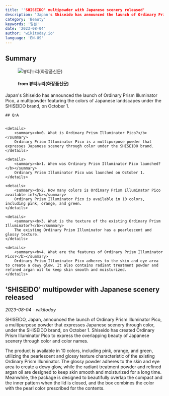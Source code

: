 ```yaml
---
title: ''SHISEIDO' multipowder with Japanese scenery released'
description: 'Japan's Shiseido has announced the launch of Ordinary Prism Illuminator Pico, a multipowder featuring the colors of Japanese landscapes under the SHISEIDO brand, on October 1.'
category: 'Beauty'
keywords: '일본'
date: '2023-08-04'
author: 'wikitoday.io'
language: 'EN-US'
---
```


## Summary



<figure>
    <img src="https://www.beautynury.com//data/editor/1691021952_멀티파우더.jpg" alt="뷰티누리(화장품신문)" />
    <figcaption>
        <h4> from 뷰티누리(화장품신문)</h4>
    </figcaption>
</figure>


Japan's Shiseido has announced the launch of Ordinary Prism Illuminator Pico, a multipowder featuring the colors of Japanese landscapes under the SHISEIDO brand, on October 1.


    ## QnA

    
    <details>
        <summary><b>0. What is Ordinary Prism Illuminator Pico?</b></summary>
        Ordinary Prism Illuminator Pico is a multipurpose powder that expresses Japanese scenery through color under the SHISEIDO brand.
    </details>
    
    <details>
        <summary><b>1. When was Ordinary Prism Illuminator Pico launched?</b></summary>
        Ordinary Prism Illuminator Pico was launched on October 1.
    </details>
    
    <details>
        <summary><b>2. How many colors is Ordinary Prism Illuminator Pico available in?</b></summary>
        Ordinary Prism Illuminator Pico is available in 10 colors, including pink, orange, and green.
    </details>
    
    <details>
        <summary><b>3. What is the texture of the existing Ordinary Prism Illuminator?</b></summary>
        The existing Ordinary Prism Illuminator has a pearlescent and glossy texture.
    </details>
    
    <details>
        <summary><b>4. What are the features of Ordinary Prism Illuminator Pico?</b></summary>
        Ordinary Prism Illuminator Pico adheres to the skin and eye area to create a dewy glow. It also contains radiant treatment powder and refined argan oil to keep skin smooth and moisturized.
    </details>
    


## 'SHISEIDO' multipowder with Japanese scenery released

_2023-08-04 - wikitoday_

SHISEIDO, Japan, announced the launch of Ordinary Prism Illuminator Pico, a multipurpose powder that expresses Japanese scenery through color, under the SHISEIDO brand, on October 1. Shiseido has created Ordinary Prism Illuminator Pico to express the overlapping beauty of Japanese scenery through color and color names.



The product is available in 10 colors, including pink, orange, and green, utilizing the pearlescent and glossy texture characteristic of the existing Ordinary Prism Illuminator. The glossy powder adheres to the skin and eye area to create a dewy glow, while the radiant treatment powder and refined argan oil are designed to keep skin smooth and moisturized for a long time. Meanwhile, the package is designed to beautifully overlap the compact and the inner pattern when the lid is closed, and the box combines the color with the pearl color prescribed for the contents.
